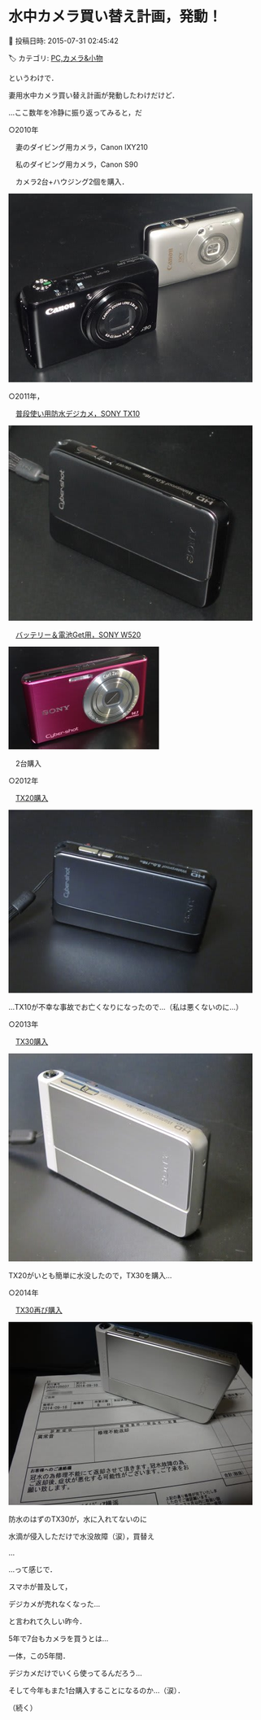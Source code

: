# 水中カメラ買い替え計画，発動！

📅 投稿日時: 2015-07-31 02:45:42

🏷️ カテゴリ: [PC,カメラ&小物](c0d8caed13e597efe97b661a8ae56bed0.md)

というわけで．


妻用水中カメラ買い替え計画が発動したわけだけど．





…ここ数年を冷静に振り返ってみると，だ





○2010年


　妻のダイビング用カメラ，Canon IXY210


　私のダイビング用カメラ，Canon S90


　カメラ2台+ハウジング2個を購入．




![4dd9d028e8ed8f032118e98bb285ccd0.jpg](images/4dd9d028e8ed8f032118e98bb285ccd0.jpg)







○2011年，


　[普段使い用防水デジカメ，SONY TX10](eeaa5caa0b3a71351813c7d734931dc0f.md)




![6d7409bc65d826ee178f5369f18e9c49.jpg](images/6d7409bc65d826ee178f5369f18e9c49.jpg)




　[バッテリー＆電池Get用，SONY W520](e38787d602a04193de6393f34154f0b04.md)




![27357188467db95a2c02e76455dadc0c.jpg](images/27357188467db95a2c02e76455dadc0c.jpg)




　2台購入





○2012年


　[TX20購入](ecf2754342d380ea1db09caa20d935657.md)




![2bb7a2655975d34060ae8b6682d7961d.jpg](images/2bb7a2655975d34060ae8b6682d7961d.jpg)




…TX10が不幸な事故でお亡くなりになったので…（私は悪くないのに…）





○2013年


　[TX30購入](e9d0187dffefa89fa8f4f8a86c24c0a22.md)




![4a8c9028fa1755a98dec5cffd0fb1d0c.jpg](images/4a8c9028fa1755a98dec5cffd0fb1d0c.jpg)




TX20がいとも簡単に水没したので，TX30を購入…





○2014年


　[TX30再び購入](e74a90d02680d75a3da9ee6c6ffdea8cd.md)




![53ee13d2e099aeb0a624e5eb42ce9961.jpg](images/53ee13d2e099aeb0a624e5eb42ce9961.jpg)




防水のはずのTX30が，水に入れてないのに


水滴が侵入しただけで水没故障（涙），買替え





…


…って感じで．


スマホが普及して，


デジカメが売れなくなった…


と言われて久しい昨今．


5年で7台もカメラを買うとは…


一体，この5年間．


デジカメだけでいくら使ってるんだろう…





そして今年もまた1台購入することになるのか…（涙）．


（続く）
